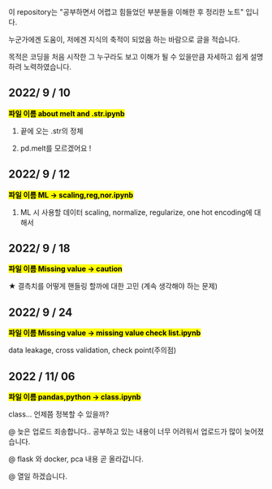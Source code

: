 이 repository는 "공부하면서 어렵고 힘들었던 부분들을 이해한 후 정리한 노트" 입니다. 

누군가에겐 도움이, 저에겐 지식의 축적이 되었음 하는 바람으로 글을 적습니다.

목적은 코딩을 처음 시작한 그 누구라도 보고 이해가 될 수 있을만큼 자세하고 쉽게 설명하려 노력하였습니다.

## 2022/ 9 / 10
<mark>__파일 이름 about melt and .str.ipynb__</mark>

1. 끝에 오는 .str의 정체

2. pd.melt를 모르겠어요 ! 
    
## 2022/ 9 / 12
<mark>__파일 이름 ML -> scaling,reg,nor.ipynb__</mark>

1. ML 시 사용할 데이터 scaling, normalize, regularize, one hot encoding에 대해서 


## 2022/ 9 / 18
<mark>__파일 이름 Missing value -> caution__</mark>

★ 결측치를 어떻게 핸들링 할까에 대한 고민 (계속 생각해야 하는 문제)


## 2022/ 9 / 24
<mark>__파일 이름 Missing value -> missing value check list.ipynb__</mark>

data leakage, cross validation, check point(주의점)


## 2022 / 11/ 06
<mark>__파일 이름 pandas,python -> class.ipynb__</mark>

class... 언제쯤 정복할 수 있을까?

@ 늦은 업로드 죄송합니다.. 공부하고 있는 내용이 너무 어려워서 업로드가 많이 늦어졌습니다.

@ flask 와 docker, pca 내용 곧 올라갑니다.

@ 열일 하겠습니다.
